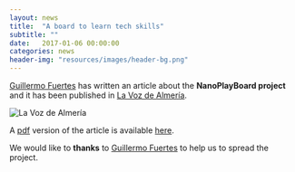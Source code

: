 ```yaml
---
layout: news
title:  "A board to learn tech skills"
subtitle: ""
date:   2017-01-06 00:00:00
categories: news
header-img: "resources/images/header-bg.png"
---
```


[Guillermo Fuertes][1] has written an article about the **NanoPlayBoard project** and it has been published in [La Voz de Almería][2].

<img class="img-responsive" src="{{ site.baseurl }}/resources/news/2017-01-06/LaVozdeAlmeria-20170106.png" alt="La Voz de Almería">

A [pdf][4] version of the article is available [here][4].

We would like to **thanks** to [Guillermo Fuertes][1] to help us to spread the project.

[1]: http://www.guillermofuertes.com
[2]: http://www.lavozdealmeria.es
[3]: http://www.guillermofuertes.com/nano-play-board-una-placa-para-aprender-tecnologia/
[4]: http://nanoplayboard.org/resources/news/2017-01-06/LaVozdeAlmeria-20170106.pdf